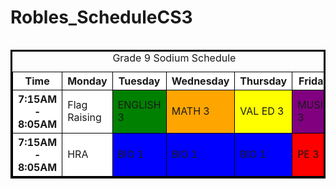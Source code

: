 # Robles_ScheduleCS3
<!DOCTYPE html>
<table>
<table style = "border: 3px solid black; border-collapse:collapse">
<caption> Grade 9 Sodium Schedule </caption>
<colgroup>
    <col span="7" style="background-color: white">
    <col style="background-color:white">
  </colgroup>	

<tr>
<th style = "border: 1px solid black"> Time </th>
<th style = "border: 1px solid black"> Monday </th>
<th style = "border: 1px solid black"> Tuesday </th>
<th style = "border: 1px solid black"> Wednesday </th>
<th style = "border: 1px solid black"> Thursday </th>
<th style = "border: 1px solid black"> Friday </th>

</tr>

<tr>
<th style = "border: 1px solid black"> 7:15AM - 8:05AM </th>
<td style = "border: 1px solid black"> Flag Raising </th>
<td style = "border: 1px solid black; background-color:green"> ENGLISH 3 </th>
<td style = "border: 1px solid black; background-color:orange"> MATH 3 </th>
<td style = "border: 1px solid black; background-color:yellow"> VAL ED 3 </th>
<td style = "border: 1px solid black; background-color:purple"> MUSIC 3 </th>
</tr> 
<tr>
<th style = "border: 1px solid black"> 7:15AM - 8:05AM </th>
<td style = "border: 1px solid black; background-color:"> HRA </th>
<td style = "border: 1px solid black; background-color:blue"> BIO 1</th>
<td style = "border: 1px solid black; background-color:blue"> BIO 1</th>
<td style = "border: 1px solid black; background-color:blue"> BIO 1</th>
<td style = "border: 1px solid black; background-color:red"> PE 3</th>

